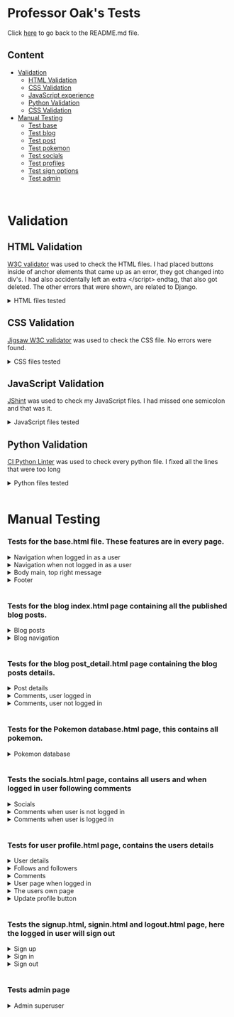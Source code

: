 # Professor Oak's Tests

Click [here](README.md) to go back to the README.md file.

## Content

- [Validation](#validation)
    * [HTML Validation](#html-validation)
    * [CSS Validation](#css-validation)
    * [JavaScript experience](#javascript-validation)
    * [Python Validation](#css-validation)
    * [CSS Validation](#css-validation)
- [Manual Testing](#manual-testing)
    * [Test base](#tests-for-the-basehtml-file-these-features-are-in-every-page)
    * [Test blog](#tests-for-the-blog-indexhtml-page-containing-all-the-published-blog-posts)
    * [Test post](#tests-for-the-blog-post_detailhtml-page-containing-the-blog-posts-details)
    * [Test pokemon](#tests-for-the-pokemon-databasehtml-page-this-contains-all-pokemon)
    * [Test socials](#tests-the-socialshtml-page-contains-all-users-and-when-logged-in-user-following-comments)
    * [Test profiles](#tests-for-user-profilehtml-page-contains-the-users-details)
    * [Test sign options](#tests-the-signuphtml-signinhtml-and-logouthtml-page-here-the-logged-in-user-will-sign-out)
    * [Test admin](#tests-admin-page)

<br>


# Validation

## HTML Validation

[W3C validator](https://validator.w3.org/) was used to check the HTML files. I had placed buttons inside of anchor elements that came up as an error, they got changed into div's. I had also accidentally left an extra \</script> endtag, that also got deleted. The other errors that were shown, are related to Django.

<details>
<summary>HTML files tested</summary>

| **File** | **Template** | **Result** |
|---|---|---|
| templates | base.html | &#10004; |
| templates | login.html | &#10004; |
| templates | logout.html | &#10004; |
| templates | signup.html | &#10004; |
|-|-|-|
| blog | index.html | &#10004; |
| blog | post_detail.html | &#10004; |
|-|-|-|
| database | database.html | &#10004; |
|-|-|-|
| user_profile | socials.html | &#10004; |
| user_profile | profile.html | &#10004; |
| user_profile | update_profile.html | &#10004; |

</details>

## CSS Validation

[Jigsaw W3C validator](https://jigsaw.w3.org/css-validator/) was used to check the CSS file. No errors were found.

<details>
<summary>CSS files tested</summary>

| **Parent File** | **File** | **Result** |
|---|---|---|
| static | style.css | &#10004; |

</details>

## JavaScript Validation

[JShint](https://jshint.com/) was used to check my JavaScript files. I had missed one semicolon and that was it.

<details>
<summary>JavaScript files tested</summary>

| **Parent File** | **File** | **Result** |
|---|---|---|
| static | comments.js | &#10004; |
| static | delete_profile.js | &#10004; |
| static | top_button.js | &#10004; |

</details>

## Python Validation

[CI Python Linter](https://pep8ci.herokuapp.com/) was used to check every python file. I fixed all the lines that were too long

<details>
<summary>Python files tested</summary>

| **App** | **File** | **Result** |
|---|---|---|
| profoak | settings.py | &#10004; |
| profoak | urls.py | &#10004; |
|-|-|-|
| blog | admin.py | &#10004; |
| blog | forms.py | &#10004; |
| blog | models.py | &#10004; |
| blog | urls.py | &#10004; |
| blog | views.py | &#10004; |
|-|-|-|
| database | admin.py | &#10004; |
| database | models.py | &#10004; |
| database | urls.py | &#10004; |
| database | views.py | &#10004; |
|-|-|-|
| user_profile | admin.py | &#10004; |
| user_profile | models.py | &#10004; |
| user_profile | urls.py | &#10004; |
| user_profile | views.py | &#10004; |

</details>

<br>


# Manual Testing

### Tests for the base.html file. These features are in every page.

<details>
<summary>Navigation when logged in as a user</summary>

| **Test** | **Expected** | **Result** |
|---|---|---|
| Click on Prof's Oak's Blog title | When clicked navigates the user to the blog page | &#10004; |
| Click on Blog navigation link | When clicked navigates the user to the Blog page | &#10004; |
| Click on Pokemon navigation link | When clicked navigates the user to the Pokemon Database page | &#10004; |
| Click on Socials navigation link | When clicked navigates the user to the Socials page | &#10004; |
| Click on My Profile navigation link | When clicked navigates the user to the | &#10004; |
| Click on Logout navigation link | When clicked navigates the user to the | &#10004; |
| Click on Pokemon Logo | When clicked navigates the user to the Pokemon database | &#10004; |

</details>

<details>
<summary>Navigation when not logged in as a user</summary>

| **Test** | **Expected** | **Result** |
|---|---|---|
| Click on Prof's Oak's Blog title | When clicked navigates the user to the Blog page | &#10004; |
| Click on Blog navigation link | When clicked navigates the user to the Blog page | &#10004; |
| Click on Pokemon navigation link | When clicked navigates the user to the Pokemon Database page | &#10004; |
| Click on Socials navigation link | When clicked navigates the user to the Socials page | &#10004; |
| Click on Register navigation link | When clicked navigates the user to the Sign Up page | &#10004; |
| Click on Login navigation link | When clicked navigates the user to the Log In page | &#10004; |
| Click on Pokemon Logo | When clicked navigates the user to the Pokemon database page | &#10004; |

</details>

<details>
<summary>Body main, top right message</summary>

| **Test** | **Expected** | **Result** |
|---|---|---|
| Not logged in message | If the user isn't logged in, will show a small badge with a message | &#10004; |
| Logged in message | If the user is logged in, will show a small badge with a message containing the users name | &#10004; |

</details>

<details>
<summary>Footer</summary>

| **Test** | **Expected** | **Result** |
|---|---|---|
| Click on the Official Pokemon link | When clicked navigates the user to the Official Pokemon website | &#10004; |
| Click on the Pokemon Center link | When clicked navigates the user to the Pokemon Center website | &#10004; |
| Click on the Bulbapedia link | When clicked navigates the user to the Bulbapedia website | &#10004; |

</details>

<br>

### Tests for the blog index.html page containing all the published blog posts.

<details>
<summary>Blog posts</summary>

| **Test** | **Expected** | **Result** |
|---|---|---|
| Shows all posts | Shows all posts that have been published by the superuser | &#10004; |
| Click on a post | When a post is clicked the user is directed to that posts details page | &#10004; |
| Comment count | At the bottom right of each post, it shows how many comments have been made on that post | &#10004; |

</details>

<details>
<summary>Blog navigation</summary>

| **Test** | **Expected** | **Result** |
|---|---|---|
| Click on the next page button | When clicked, the user is taken to the next page of posts | &#10004; |
| Click on the previous page button | When clicked, the user is taken to the previous page of posts | &#10004; |
| If there is no next page | The next button dissapears | &#10004; |
| If there is no previous page | The previous button dissapears | &#10004; |

</details>

<br>

### Tests for the blog post_detail.html page containing the blog posts details.

<details>
<summary>Post details</summary>

| **Test** | **Expected** | **Result** |
|---|---|---|
| Shows post details | Shows all details of this post made by the superuser | &#10004; |
| Comment count | Under the blog's title, it'll show how many comments are made on this post | &#10004; |
| Shows comments | Shows all comments that were made on this post | &#10004; |
| Click on comment | When the user clicks on the comment, the user is taken to that comments user profile | &#10004; |
| No comments | If the post has no comments, there will be a message instead | &#10004; |
| Back to top button | Shows when the user scrolls down, when clicked, goes back to the top of the page | &#10004; |

</details>

<details>
<summary>Comments, user logged in</summary>

| **Test** | **Expected** | **Result** |
|---|---|---|
| Submit a comment | The user can leave a comment on this post | &#10004; |
| Comment message submit | After the user leaves a comment, there will be a confirmation message at the top | &#10004; |
| Edit your own comments | When edit is clicked the user can edit their comment then press update | &#10004; |
| Comment message edit | After the user edits their comment, there will be a confirmation message at the top | &#10004; |
| Delete your own comments | After delete is pressed, a delete modal will show | &#10004; |
| Delete modal delete | When the delete button is clicked, the users comment will be deleted | &#10004; |
| Delete modal cancel | When the cancel button or the cross button is clicked, the users comment stays and modal closes | &#10004; |
| Comment message delete | After the user deletes their comment, there will be a confirmation message at the top | &#10004; |

</details>

<details>
<summary>Comments, user not logged in</summary>

| **Test** | **Expected** | **Result** |
|---|---|---|
| Leave comment | Instead of showing the leave comment form, it'll show a message with two links | &#10004; |
| Sign in link | The link navigates the user to the sign in page | &#10004; |
| Sign up link | The link navigates the user to the sign up page | &#10004; |

</details>

<br>

### Tests for the Pokemon database.html page, this contains all pokemon.

<details>
<summary>Pokemon database</summary>

| **Test** | **Expected** | **Result** |
|---|---|---|
| Page title | contains a link that navigates to the pokemondb website | &#10004; |
| Pokemon | Shows all pokemon from the json file | &#10004; |
| Click a pokemon | When a pokemon is clicked, the user will be navigated to the pokemondb website for more details on that pokemon | &#10004; |
| Back to top button | Shows when the user scrolls down, when clicked, goes back to the top of the page | &#10004; |

</details>

<br>

### Tests the socials.html page, contains all users and when logged in user following comments

<details>
<summary>Socials</summary>

| **Test** | **Expected** | **Result** |
|---|---|---|
| Shows all users | Shows all users when not logged in. Shows all other users when logged in | &#10004; |
| Shows user favourite | Shows users favourite pokemon | &#10004; |
| Shows followers and following | Shows follower and follows count of each user | &#10004; |
| Back to top button | Shows when the user scrolls down, when clicked, goes back to the top of the page | &#10004; |

</details>

<details>
<summary>Comments when user is not logged in</summary>

| **Test** | **Expected** | **Result** |
|---|---|---|
| Comment message | Shows a message that contains two links | &#10004; |
| Sign in link | The link navigates the user to the sign in page | &#10004; |
| Create a profile link | The link navigates the user to the sign up page | &#10004; |

</details>

<details>
<summary>Comments when user is logged in</summary>

| **Test** | **Expected** | **Result** |
|---|---|---|
| Comments from other users | Shows all comments from users that the logged in user follows | &#10004; |
| Click on comment | When the user clicks on the comment, the user is taken to the post where that user commented | &#10004; |

</details>

<br>

### Tests for user profile.html page, contains the users details

<details>
<summary>User details</summary>

| **Test** | **Expected** | **Result** |
|---|---|---|
| User image | Shows the user image or the default image | &#10004; |
| Favourite pokemon | Shows the users favourite pokemon or the default pokemon | &#10004; |
| Click the favourite pokemon | When the pokemon is clicked, the user will be navigated to the pokemondb website for more details on this pokemon | &#10004; |
| User list button | Shows a button that returns the user to the socials page | &#10004; |

</details>

<details>
<summary>Follows and followers</summary>

| **Test** | **Expected** | **Result** |
|---|---|---|
| Follows | Shows all users that this user follows | &#10004; |
| Followers | Shows all users that follows this user | &#10004; |
| Click on follow user | When the user clicks on a follow user, the user is taken to that users profile | &#10004; |
| Click on follower user | When the user clicks on a follower user, the user is taken to that users profile | &#10004; |
| No follows | If the user has no follows, there will be a message instead | &#10004; |
| No followers | If the user has no followers, there will be a message instead | &#10004; |

</details>

<details>
<summary>Comments</summary>

| **Test** | **Expected** | **Result** |
|---|---|---|
| Comments | Shows all the comments that that user has posted | &#10004; |
| No comments | If that user has posted no comments, there will be a message instead | &#10004; |
| Click on comment | When the user clicks on a comment, the user is taken to the post where that user commented | &#10004; |

</details>

<details>
<summary>User page when logged in</summary>

| **Test** | **Expected** | **Result** |
|---|---|---|
| Follow and unfollow | If the user is already following then the unfollow button shows, and vice versa | &#10004; |
| Follow button | The logged in user can follow the user page that their currently on | &#10004; |
| Follow message | After the user follows a user, there will be a confirmation message at the top | &#10004; |
| Unfollow button | The logged in user can unfollow the user page that their currently on | &#10004; |
| Unfollow message | After the user unfollows a user, there will be a confirmation message at the top | &#10004; |

</details>

<details>
<summary>The users own page</summary>

| **Test** | **Expected** | **Result** |
|---|---|---|
| Update button | When clicked the user is navigated to the update_profile.html file | &#10004; |
| Delete profile | When clicked will show a delete profile modal | &#10004; |
| Delete modal delete | When the delete button is clicked, the users profile will be deleted | &#10004; |
| Delete modal cancel | When the cancel button or the cross button is clicked, the users profile stays and modal closes | &#10004; |
| Profile deleted | After the user deletes their profile, there will be a confirmation message at the top | &#10004; |
| Profile deleted comments | When a profile is deleted, all their comments get deleted | &#10004; |
| Profile deleted follows | When a profile is deleted, their follows list gets deleted | &#10004; |
| Profile deleted followers | When a profile is deleted, their followers list gets deleted | &#10004; |

</details>

<details>
<summary>Update profile button</summary>

| **Test** | **Expected** | **Result** |
|---|---|---|
| Update image | When changed, will show the updated image on the users own profile | &#10004; |
| Update pokemon | When changed, will show the updated favourite pokemon on the users own profile | &#10004; |
| Update message | After the user updates their profile, there will be a confirmation message at the top | &#10004; |

</details>

<br>

### Tests the signup.html, signin.html and logout.html page, here the logged in user will sign out

<details>
<summary>Sign up</summary>

| **Test** | **Expected** | **Result** |
|---|---|---|
| Page title | contains a link that navigates to the login.html page | &#10004; |
| Sign up button | When the user creates an account, it'll create a user with a profile and they'll be signed in | &#10004; |
| Sign up message | After the user signs up, there will be a confirmation message at the top | &#10004; |

</details>

<details>
<summary>Sign in</summary>

| **Test** | **Expected** | **Result** |
|---|---|---|
| Page title | contains a link that navigates to the signup.html page | &#10004; |
| Sign in button | When the logged in user signs in, they'll be signed in | &#10004; |
| Sign in message | After the user signs in, there will be a confirmation message at the top | &#10004; |

</details>

<details>
<summary>Sign out</summary>

| **Test** | **Expected** | **Result** |
|---|---|---|
| Sign out button | When the logged in user clicks the button, they'll be signed out | &#10004; |
| Sign out message | After the user signs out, there will be a confirmation message at the top | &#10004; |

</details>

<br>

### Tests admin page

<details>
<summary>Admin superuser</summary>

| **Test** | **Expected** | **Result** |
|---|---|---|
| Create post | The superuser can create blog posts | &#10004; |
| Delete users | The superuser can create delete users | &#10004; |
| Create comments | The superuser can create comments on blog posts | &#10004; |

</details>
